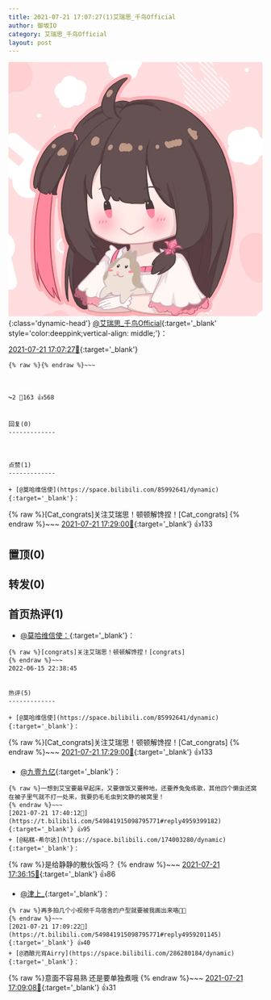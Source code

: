 ```yaml
---
title: 2021-07-21 17:07:27(1)艾瑞思_千鸟Official
author: 御坂IO
category: 艾瑞思_千鸟Official
layout: post
---
```


![img](/images/7e08840c56f251de28bdf766b647bd5fe9a5d50a.jpg){:class='dynamic-head'}
[@艾瑞思_千鸟Official](https://space.bilibili.com/1090010845/dynamic){:target='_blank' style='color:deeppink;vertical-align: middle;'}：

[2021-07-21 17:07:27🔗](https://t.bilibili.com/549841915098795771){:target='_blank'}

~~~
{% raw %}{% endraw %}~~~



↪️2 💬163 👍568


回复(0)
-------------



点赞(1)
-------------

+ [@莫哈维信使](https://space.bilibili.com/85992641/dynamic){:target='_blank'}：
~~~
{% raw %}[Cat_congrats]关注艾瑞思！顿顿解馋捏！[Cat_congrats]
{% endraw %}~~~
[2021-07-21 17:29:00🔗](https://t.bilibili.com/549841915098795771#reply4959324715){:target='_blank'} 👍133


置顶(0)
-------------



转发(0)
-------------



首页热评(1)
-------------

+ [@莫哈维信使：](https://space.bilibili.com/85992641/dynamic){:target='_blank'}：
~~~
{% raw %}[congrats]关注艾瑞思！顿顿解馋捏！[congrats]
{% endraw %}~~~
2022-06-15 22:38:45


热评(5)
-------------

+ [@莫哈维信使](https://space.bilibili.com/85992641/dynamic){:target='_blank'}：
~~~
{% raw %}[Cat_congrats]关注艾瑞思！顿顿解馋捏！[Cat_congrats]
{% endraw %}~~~
[2021-07-21 17:29:00🔗](https://t.bilibili.com/549841915098795771#reply4959324715){:target='_blank'} 👍133
+ [@九壹九亿](https://space.bilibili.com/29755625/dynamic){:target='_blank'}：
~~~
{% raw %}一想到艾宝要最早起床，又要做饭又要种地，还要养兔兔练歌，其他四个懒虫还窝在被子里气就不打一处来，我要扔毛毛虫到文静的被窝里！
{% endraw %}~~~
[2021-07-21 17:40:12🔗](https://t.bilibili.com/549841915098795771#reply4959399182){:target='_blank'} 👍95
+ [@粘糕-希尔达](https://space.bilibili.com/174003280/dynamic){:target='_blank'}：
~~~
{% raw %}是给静静的散伙饭吗？
{% endraw %}~~~
[2021-07-21 17:36:15🔗](https://t.bilibili.com/549841915098795771#reply4959376230){:target='_blank'} 👍86
+ [@津上_](https://space.bilibili.com/13485612/dynamic){:target='_blank'}：
~~~
{% raw %}再多拍几个小视频千鸟宿舍的户型就要被我画出来咯🤗🤗
{% endraw %}~~~
[2021-07-21 17:09:22🔗](https://t.bilibili.com/549841915098795771#reply4959201145){:target='_blank'} 👍40
+ [@酒酿元宵Airry](https://space.bilibili.com/286280184/dynamic){:target='_blank'}：
~~~
{% raw %}意面不容易熟 还是要单独煮哦
{% endraw %}~~~
[2021-07-21 17:09:08🔗](https://t.bilibili.com/549841915098795771#reply4959199219){:target='_blank'} 👍31


